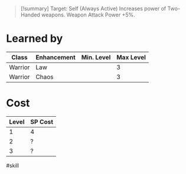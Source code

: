 >[!summary]
>Target: Self (Always Active)
>Increases power of Two-Handed weapons.
>Weapon Attack Power +5%.
# Learned by
| Class   | Enhancement | Min. Level | Max Level |
| ------- | ----------- | ---------- | --------- |
| Warrior | Law         |            | 3         |
| Warrior | Chaos       |            | 3          |
# Cost
| Level | SP Cost |
| ----- | ------- |
| 1     | 4       |
| 2     | ?       |
| 3     | ?       |

#skill 
